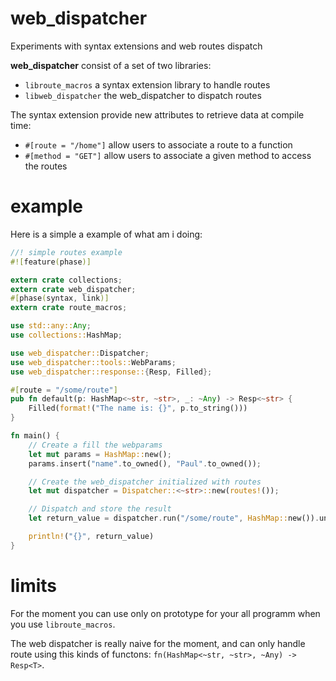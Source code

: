 web_dispatcher
==============

Experiments with syntax extensions and web routes dispatch

__web_dispatcher__ consist of a set of two libraries:
* `libroute_macros` a syntax extension library to handle routes
* `libweb_dispatcher` the web_dispatcher to dispatch routes

The syntax extension provide new attributes to retrieve data at compile time:

* `#[route = "/home"]` allow users to associate a route to a function
* `#[method = "GET"]` allow users to associate a given method to access the routes


example
=======

Here is a simple a example of what am i doing:

```Rust
//! simple routes example
#![feature(phase)]

extern crate collections;
extern crate web_dispatcher;
#[phase(syntax, link)]
extern crate route_macros;

use std::any::Any;
use collections::HashMap;

use web_dispatcher::Dispatcher;
use web_dispatcher::tools::WebParams;
use web_dispatcher::response::{Resp, Filled};

#[route = "/some/route"]
pub fn default(p: HashMap<~str, ~str>, _: ~Any) -> Resp<~str> {
    Filled(format!("The name is: {}", p.to_string()))
}

fn main() {
    // Create a fill the webparams
    let mut params = HashMap::new();
    params.insert("name".to_owned(), "Paul".to_owned());

    // Create the web_dispatcher initialized with routes
    let mut dispatcher = Dispatcher::<~str>::new(routes!());

    // Dispatch and store the result
    let return_value = dispatcher.run("/some/route", HashMap::new()).unwrap();

    println!("{}", return_value)
}

```


limits
======

For the moment you can use only on prototype for your all programm when you use `libroute_macros`.

The web dispatcher is really naive for the moment, and can only handle route using this kinds
of functons: `fn(HashMap<~str, ~str>, ~Any) -> Resp<T>`.

